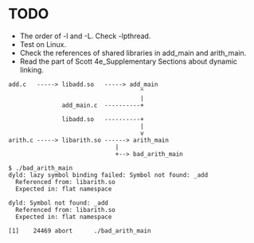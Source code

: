 # TODO
- The order of -l and -L. Check -lpthread. 
- Test on Linux.
- Check the references of shared libraries in add_main and arith_main.
- Read the part of Scott 4e_Supplementary Sections about dynamic linking.



```
add.c   -----> libadd.so   -----> add_main
                                     ^ 
                                     |
               add_main.c  ----------+

               libadd.so   ----------+
                                     |
                                     v
arith.c -----> libarith.so ------> arith_main
                              |
                              +--> bad_arith_main
```

```
$ ./bad_arith_main
dyld: lazy symbol binding failed: Symbol not found: _add
  Referenced from: libarith.so
  Expected in: flat namespace

dyld: Symbol not found: _add
  Referenced from: libarith.so
  Expected in: flat namespace

[1]    24469 abort      ./bad_arith_main
```
